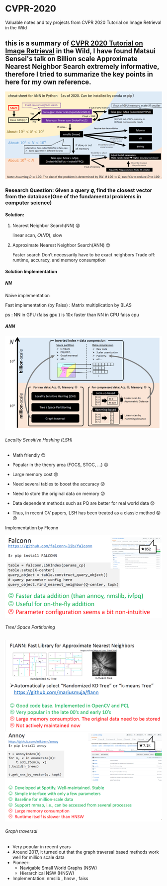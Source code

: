 # CVPR-2020
Valuable notes and toy projects from CVPR 2020 Tutorial on Image Retrieval in the Wild

## this is a summary of [CVPR 2020 Tutorial on Image Retrieval](https://matsui528.github.io/cvpr2020_tutorial_retrieval/) in the Wild, I have found Matsui Sensei's talk on Billion scale Approximate Nearest Neighbor Search extremely informative, therefore I tried to summarize  the key points in here for my own reference.


![img](/imgs/cheatsheet.PNG)


### Research Question: Given a query 𝒒, find the closest vector from the database(One of the fundamental problems in computer science)

#### Solution: 
1. Nearest Neighbor Search(NN) :worried:

    linear scan, 𝑂(𝑁𝐷), slow 

2. Approximate Nearest Neighbor Search(ANN) :blush:

    Faster search
    Don’t necessarily have to be exact neighbors
    Trade off: runtime, accuracy, and memory consumption

#### Solution Implementation 
##### NN
Naïve implementation

Fast implementation (by Faiss) : Matrix multiplication by BLAS

ps : NN in GPU (faiss gpu ) is 10x faster than NN in CPU faiss cpu

##### ANN
![img](/imgs/alg.PNG)

###### Locality Sensitive Hashing (LSH)


* Math friendly :blush:

* Popular in the theory area (FOCS, STOC, …) :blush:

* Large memory cost :worried:

* Need several tables to boost the accuracy :worried:

* Need to store the original data on memory :worried:

* Data dependent methods such as PQ are better for real world data :worried:

* Thus, in recent CV papers, LSH has been treated as a classic method :worried: :worried:

Implementation by Flconn

![img](/imgs/falconn.png)



###### Tree/ Space Partitioning
![img](/imgs/flann.png)
![img](/imgs/annoy-tree.png)

###### Graph traversal

* Very popular in recent years
* Around 2017, it turned out that the graph traversal based methods work well for million scale data
* Pioneer:
    * Navigable Small World Graphs (NSW)
    * Hierarchical NSW (HNSW)
* Implementation: nmslib , hnsw , faiss

